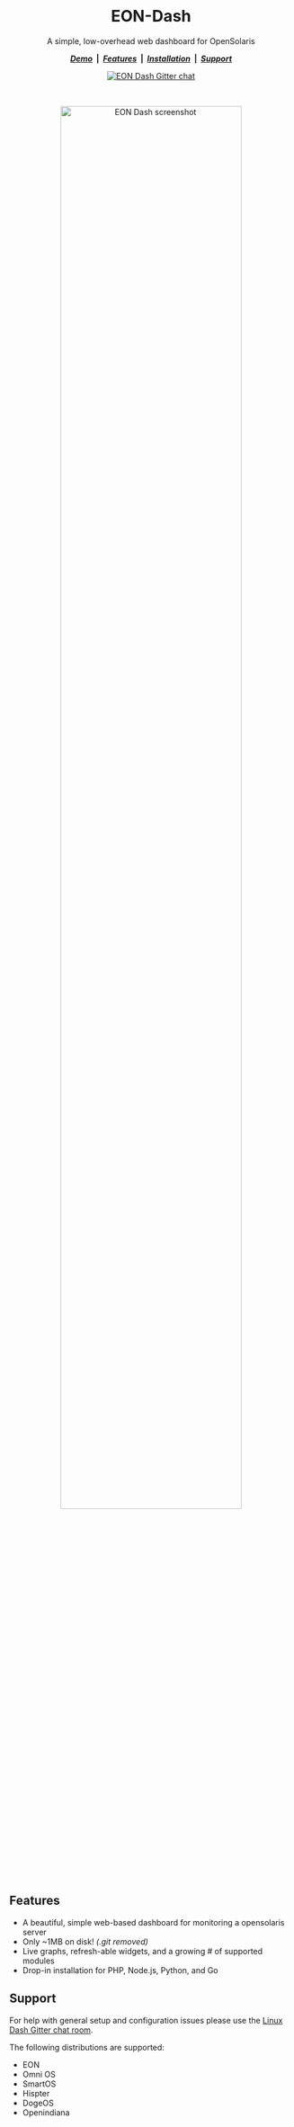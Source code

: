 <br/>
<h1 align="center">
  EON-Dash
</h1>

<p align="center">
  A simple, low-overhead web dashboard for OpenSolaris
</p>

<p align="center">
  <strong>
    <a href="http://eonstorage.blogspot.com"><i>Demo</i></a> &nbsp;|&nbsp;
    <a href="#features"><i>Features</i></a> &nbsp;|&nbsp;
    <a href="https://github.com/eonstorage/eon-dash/wiki/Install-EON-Dash">
      <i>Installation</i></a> &nbsp;|&nbsp;
    <a href="#support"><i>Support</i></a>
  </strong>
</p>

<p align="center">
  <a href="https://gitter.im/eonstorage/eon-dash">
    <img 
      src="https://badges.gitter.im/gitterHQ/gitter.png" 
      alt="EON Dash Gitter chat">
  </a>
</p>

<br/>
<p align="center">
  <a href="http://eonstorage.blogspot.com">
    <img 
      width="80%"
      alt="EON Dash screenshot" 
      src="http://i.imgur.com/tehGyrQ.gif">
  </a>
</p>

<br/>

## Features
* A beautiful, simple web-based dashboard for monitoring a opensolaris server
* Only ~1MB on disk! *(.git removed)*
* Live graphs, refresh-able widgets, and a growing # of supported modules
* Drop-in installation for PHP, Node.js, Python, and Go 

## Support

For help with general setup and configuration issues please use the [Linux Dash Gitter chat room](https://gitter.im/afaqurk/linux-dash).

The following distributions are supported:
* EON
* Omni OS
* SmartOS
* Hispter
* DogeOS
* Openindiana
